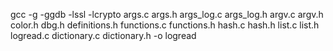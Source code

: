 gcc -g -ggdb -lssl -lcrypto args.c args.h args_log.c args_log.h argv.c argv.h color.h dbg.h definitions.h functions.c functions.h hash.c hash.h list.c list.h logread.c dictionary.c dictionary.h -o logread
